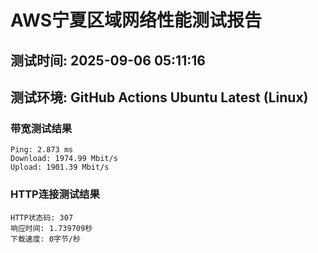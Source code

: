 # AWS宁夏区域网络性能测试报告
## 测试时间: 2025-09-06 05:11:16
## 测试环境: GitHub Actions Ubuntu Latest (Linux)

### 带宽测试结果
```
Ping: 2.873 ms
Download: 1974.99 Mbit/s
Upload: 1901.39 Mbit/s
```

### HTTP连接测试结果
```
HTTP状态码: 307
响应时间: 1.739709秒
下载速度: 0字节/秒
```

